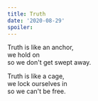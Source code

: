 ```yaml
---
title: Truth
date: '2020-08-29'
spoiler: 
---
```


Truth is like an anchor,
<br />we hold on
<br />so we don't get swept away.


Truth is like a cage,
<br />we lock ourselves in
<br />so we can't be free.
